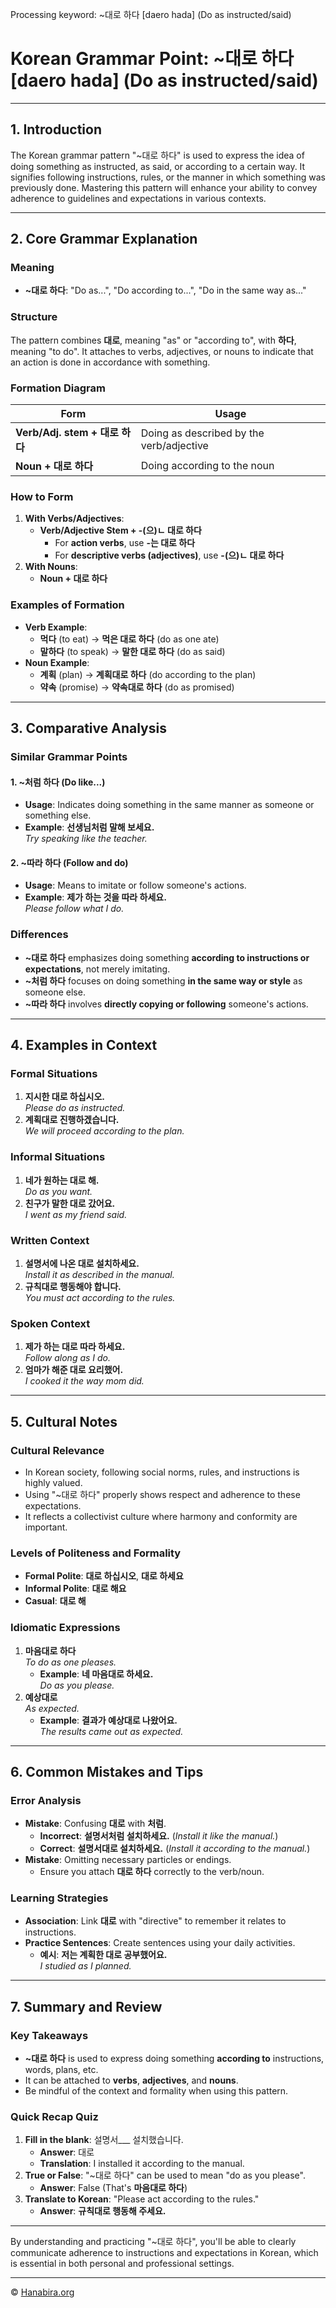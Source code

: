 Processing keyword: ~대로 하다 [daero hada] (Do as instructed/said)
# Korean Grammar Point: ~대로 하다 [daero hada] (Do as instructed/said)

---
## 1. Introduction
The Korean grammar pattern "~대로 하다" is used to express the idea of doing something as instructed, as said, or according to a certain way. It signifies following instructions, rules, or the manner in which something was previously done. Mastering this pattern will enhance your ability to convey adherence to guidelines and expectations in various contexts.

---
## 2. Core Grammar Explanation
### Meaning
- **~대로 하다**: "Do as...", "Do according to...", "Do in the same way as..."
### Structure
The pattern combines **대로**, meaning "as" or "according to", with **하다**, meaning "to do". It attaches to verbs, adjectives, or nouns to indicate that an action is done in accordance with something.
### Formation Diagram
| **Form**                     | **Usage**                                    |
|------------------------------|----------------------------------------------|
| **Verb/Adj. stem + 대로 하다** | Doing as described by the verb/adjective     |
| **Noun + 대로 하다**             | Doing according to the noun                 |
### How to Form
1. **With Verbs/Adjectives**:
   - **Verb/Adjective Stem + -(으)ㄴ 대로 하다**
     - For **action verbs**, use **-는 대로 하다**
     - For **descriptive verbs (adjectives)**, use **-(으)ㄴ 대로 하다**
2. **With Nouns**:
   - **Noun + 대로 하다**
### Examples of Formation
- **Verb Example**:
  - **먹다** (to eat) → **먹은 대로 하다** (do as one ate)
  - **말하다** (to speak) → **말한 대로 하다** (do as said)
- **Noun Example**:
  - **계획** (plan) → **계획대로 하다** (do according to the plan)
  - **약속** (promise) → **약속대로 하다** (do as promised)
---
## 3. Comparative Analysis
### Similar Grammar Points
#### 1. ~처럼 하다 (Do like...)
- **Usage**: Indicates doing something in the same manner as someone or something else.
- **Example**: **선생님처럼 말해 보세요.**  
  *Try speaking like the teacher.*
#### 2. ~따라 하다 (Follow and do)
- **Usage**: Means to imitate or follow someone's actions.
- **Example**: **제가 하는 것을 따라 하세요.**  
  *Please follow what I do.*
### Differences
- **~대로 하다** emphasizes doing something **according to instructions or expectations**, not merely imitating.
- **~처럼 하다** focuses on doing something **in the same way or style** as someone else.
- **~따라 하다** involves **directly copying or following** someone's actions.
---
## 4. Examples in Context
### Formal Situations
1. **지시한 대로 하십시오.**  
   *Please do as instructed.*
2. **계획대로 진행하겠습니다.**  
   *We will proceed according to the plan.*
### Informal Situations
1. **네가 원하는 대로 해.**  
   *Do as you want.*
2. **친구가 말한 대로 갔어요.**  
   *I went as my friend said.*
### Written Context
1. **설명서에 나온 대로 설치하세요.**  
   *Install it as described in the manual.*
2. **규칙대로 행동해야 합니다.**  
   *You must act according to the rules.*
### Spoken Context
1. **제가 하는 대로 따라 하세요.**  
   *Follow along as I do.*
2. **엄마가 해준 대로 요리했어.**  
   *I cooked it the way mom did.*
---
## 5. Cultural Notes
### Cultural Relevance
- In Korean society, following social norms, rules, and instructions is highly valued.
- Using "~대로 하다" properly shows respect and adherence to these expectations.
- It reflects a collectivist culture where harmony and conformity are important.
### Levels of Politeness and Formality
- **Formal Polite**: **대로 하십시오**, **대로 하세요**
- **Informal Polite**: **대로 해요**
- **Casual**: **대로 해**
### Idiomatic Expressions
1. **마음대로 하다**  
   *To do as one pleases.*
   - **Example**: **네 마음대로 하세요.**  
     *Do as you please.*
2. **예상대로**  
   *As expected.*
   - **Example**: **결과가 예상대로 나왔어요.**  
     *The results came out as expected.*
---
## 6. Common Mistakes and Tips
### Error Analysis
- **Mistake**: Confusing **대로** with **처럼**.
  - **Incorrect**: **설명서처럼 설치하세요.** (*Install it like the manual.*)
  - **Correct**: **설명서대로 설치하세요.** (*Install it according to the manual.*)
- **Mistake**: Omitting necessary particles or endings.
  - Ensure you attach **대로 하다** correctly to the verb/noun.
### Learning Strategies
- **Association**: Link **대로** with "directive" to remember it relates to instructions.
- **Practice Sentences**: Create sentences using your daily activities.
  - **예시**: **저는 계획한 대로 공부했어요.**  
    *I studied as I planned.*
---
## 7. Summary and Review
### Key Takeaways
- **~대로 하다** is used to express doing something **according to** instructions, words, plans, etc.
- It can be attached to **verbs**, **adjectives**, and **nouns**.
- Be mindful of the context and formality when using this pattern.
### Quick Recap Quiz
1. **Fill in the blank**: 설명서___ 설치했습니다.
   - **Answer**: 대로
   - **Translation**: I installed it according to the manual.
2. **True or False**: "~대로 하다" can be used to mean "do as you please".
   - **Answer**: False (That's **마음대로 하다**)
3. **Translate to Korean**: "Please act according to the rules."
   - **Answer**: **규칙대로 행동해 주세요.**
---
By understanding and practicing "~대로 하다", you'll be able to clearly communicate adherence to instructions and expectations in Korean, which is essential in both personal and professional settings.

---
© [Hanabira.org](https://hanabira.org)
